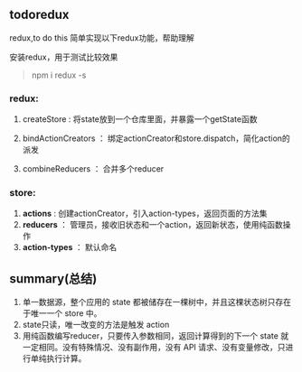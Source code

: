 ## todoredux

redux,to do this
简单实现以下redux功能，帮助理解

安装redux，用于测试比较效果
> npm i redux -s


### redux: 

1. createStore :
    将state放到一个仓库里面，并暴露一个getState函数

2. bindActionCreators ：
    绑定actionCreator和store.dispatch，简化action的派发

3. combineReducers ：
    合并多个reducer



### store: 

1. **actions** : 创建actionCreator，引入action-types，返回页面的方法集
2. **reducers** ： 管理员，接收旧状态和一个action，返回新状态，使用纯函数操作
3. **action-types** ： 默认命名


## summary(总结)

1. 单一数据源，整个应用的 state 都被储存在一棵树中，并且这棵状态树只存在于唯一一个 store 中。
2. state只读，唯一改变的方法是触发 action
3. 用纯函数编写reducer，只要传入参数相同，返回计算得到的下一个 state 就一定相同。没有特殊情况、没有副作用，没有 API 请求、没有变量修改，只进行单纯执行计算。